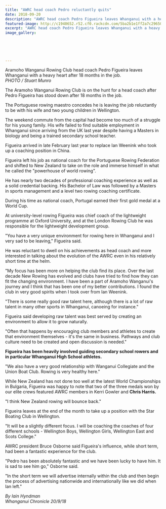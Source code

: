 ```yaml
---
title: "AWRC head coach Pedro reluctantly quits"
date: 2018-09-20
description: "AWRC head coach Pedro Figueira leaves Whanganui with a heavy heart after 18 months in the job..."
featured-image: http://c1940652.r52.cf0.rackcdn.com/5ba2b1e1ff2a7c2965000886/Pedro-leaving-AWRC-crhon-20-sept.jpg
excerpt: "AWRC head coach Pedro Figueira leaves Whanganui with a heavy heart after 18 months in the job."
image_gallery:
    
    
    
    
    
---
```


<p><span>Aramoho Wanganui Rowing Club head coach Pedro Figueira leaves Whanganui with a heavy heart after 18 months in the job. <br /><em>PHOTO / Stuart Munro</em></span></p>
<p class="element element-paragraph">The Aramoho Wanganui Rowing Club is on the hunt for a head coach after Pedro Figueira has stood down after 18 months in the job.</p>
<p class="element element-paragraph">The Portuguese rowing maestro concedes he is leaving the job reluctantly to be with his wife and two young children in Wellington.</p>
<p class="element element-paragraph">The weekend commute from the capital had become too much of a struggle for his young family. His wife failed to find suitable employment in Whanganui since arriving from the UK last year despite having a Masters in biology and being a trained secondary school teacher.</p>
<p class="element element-paragraph">Figueira arrived in late February last year to replace Ian Weenink who took up a coaching position in China.</p>
<p class="element element-paragraph">Figueira left his job as national coach for the Portuguese Rowing Federation and shifted to New Zealand to take on the role and immerse himself in what he called the "powerhouse of world rowing".</p>
<p class="element element-paragraph">He has nearly two decades of professional coaching experience as well as a solid credential backing. His Bachelor of Law was followed by a Masters in sports management and a level two rowing coaching certificate.</p>
<p class="element element-paragraph">During his time as national coach, Portugal earned their first gold medal at a World Cup.</p>
<p class="element element-paragraph">At university-level rowing Figueira was chief coach of the lightweight programme at Oxford University, and at the London Rowing Club he was responsible for the lightweight development group.</p>
<p class="element element-paragraph">"You have a very unique environment for rowing here in Whanganui and I very sad to be leaving," Figueira said.</p>
<p class="element element-paragraph">He was reluctant to dwell on his achievements as head coach and more interested in talking about the evolution of the AWRC even in his relatively short time at the helm.</p>
<p class="element element-paragraph">"My focus has been more on helping the club find its place. Over the last decade New Rowing has evolved and clubs have tried to find how they can fit the changing environment. I have been a part of Aramoho Wanganui's journey and I think that has been one of my better contributions. I found the club in very good spirits when I took over from Ian Weenink.</p>
<p class="element element-paragraph">"There is some really good raw talent here, although there is a lot of raw talent in many other sports in Whanganui, canoeing for instance."</p>
<p class="element element-paragraph">Figueira said developing raw talent was best served by creating an environment to allow it to grow naturally.</p>
<p class="element element-paragraph">"Often that happens by encouraging club members and athletes to create that environment themselves - it's the same in business. Pathways and club culture need to be created and open discussion is needed."</p>
<p class="element element-paragraph"><strong>Figueira has been heavily involved guiding secondary school rowers and in particular Whanganui High School athletes.</strong></p>
<p class="element element-paragraph">"We also have a very good relationship with Wanganui Collegiate and the Union Boat Club. Rowing is very healthy here."</p>
<p class="element element-paragraph">While New Zealand has not done too well at the latest World Championships in Bulgaria, Figueira was happy to note that two of the three medals won by our elite crews featured AWRC members in Kerri Gowler and <strong>Chris Harris.</strong></p>
<p class="element element-paragraph">"I think New Zealand rowing will bounce back."</p>
<p class="element element-paragraph">Figueira leaves at the end of the month to take up a position with the Star Boating Club in Wellington.</p>
<p class="element element-paragraph">"It will be a slightly different focus. I will be coaching the coaches of four different schools - Wellington Boys, Wellington Girls, Wellington East and Scots College."</p>
<p class="element element-paragraph">AWRC president Bruce Osborne said Figueira's influence, while short term, had been a fantastic experience for the club.</p>
<p class="element element-paragraph">"Pedro has been absolutely fantastic and we have been lucky to have him. It is sad to see him go," Osborne said.</p>
<p class="element element-paragraph">"In the short term we will advertise internally within the club and then begin the process of advertising nationwide and internationally like we did when Ian left."</p>
<p><em>By Iain Hyndman<br />Whanganui Chronicle 20/9/18</em></p>

